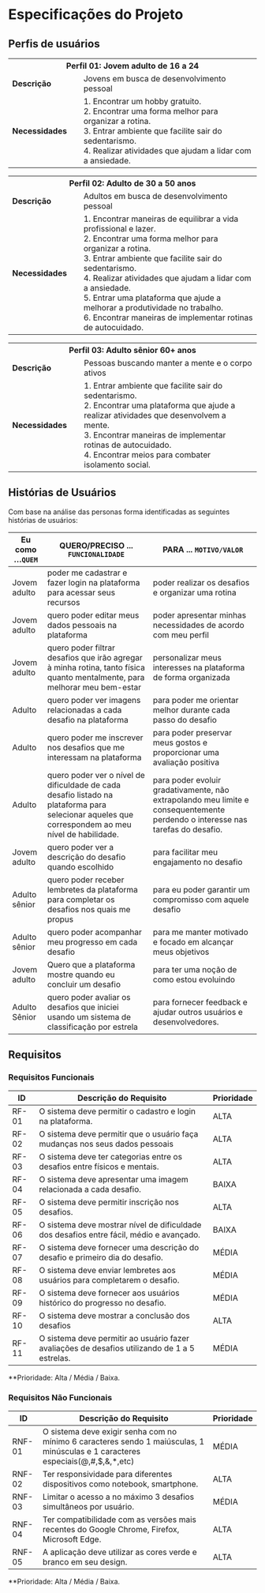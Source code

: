 # Especificações do Projeto

## Perfis de usuários


<table>
<tbody>
<tr>
<th colspan="2">Perfil 01: Jovem adulto de 16 a 24 </th>
</tr>
<tr>
<td width="150px"><b>Descrição</b></td>
<td width="600px">
Jovens em busca de desenvolvimento pessoal
</td>
</tr>
<tr>
<td><b>Necessidades</b></td>
<td>
 1. Encontrar um hobby gratuito. <br>
 2. Encontrar uma forma melhor para organizar a rotina. <br>
 3. Entrar ambiente que facilite sair do sedentarismo. <br>
 4. Realizar atividades que ajudam a lidar com a ansiedade. <br>
</td>
</tr>
</tbody>
</table>

<table>
<tbody>
<tr>
<th colspan="2">Perfil 02: Adulto de 30 a 50 anos </th>
</tr>
<tr>
<td width="150px"><b>Descrição</b></td>
<td width="600px">
Adultos em busca de desenvolvimento pessoal
</td>
</tr>
<tr>
<td><b>Necessidades</b></td>
<td>
1. Encontrar maneiras de equilibrar a vida profissional e lazer.  <br>
2. Encontrar uma forma melhor para organizar a rotina. <br>
3. Entrar ambiente que facilite sair do sedentarismo. <br>
4. Realizar atividades que ajudam a lidar com a ansiedade. <br>
5. Entrar uma plataforma que ajude a melhorar a produtividade no trabalho. <br>
6. Encontrar maneiras de implementar rotinas de autocuidado. <br>

</td>
</tr>
</tbody>
</table>

<table>
<tbody>
<tr>
<th colspan="2">Perfil 03: Adulto sênior 60+ anos</th>
</tr>
<tr>
<td width="150px"><b>Descrição</b></td>
<td width="600px">
Pessoas buscando manter a mente e o corpo ativos
</td>
</tr>
<tr>
<td><b>Necessidades</b></td>
<td>
1. Entrar ambiente que facilite sair do sedentarismo.  <br>
2. Encontrar uma plataforma que ajude a realizar atividades que desenvolvem a mente.  <br>
3. Encontrar maneiras de implementar rotinas de autocuidado. <br>
4. Encontrar meios para combater isolamento social. <br>
</td>
</tr>
</tbody>
</table>

      
## Histórias de Usuários

Com base na análise das personas forma identificadas as seguintes histórias de usuários:


|Eu como …`QUEM`    | QUERO/PRECISO ... `FUNCIONALIDADE`                                             |PARA ... `MOTIVO/VALOR`                 |
|--------------------|--------------------------------------------------------------------------------|----------------------------------------|
|Jovem adulto      |poder me cadastrar e fazer login na plataforma para acessar seus recursos | poder realizar os desafios e organizar uma rotina |
|Jovem adulto     | quero poder editar meus dados pessoais na plataforma  | poder apresentar minhas necessidades de acordo com meu perfil  |
|Jovem adulto|quero poder filtrar desafios que irão agregar à minha rotina, tanto física quanto mentalmente, para melhorar meu bem-estar| personalizar meus interesses na plataforma de forma organizada  |
|Adulto| quero poder ver imagens relacionadas a cada desafio na plataforma   |para poder me orientar melhor durante cada passo do desafio |
|Adulto | quero poder me inscrever nos desafios que me interessam na plataforma  |para poder preservar meus gostos e proporcionar uma avaliação positiva |
|Adulto|quero poder ver o nível de dificuldade de cada desafio listado na plataforma para selecionar aqueles que correspondem ao meu nível de habilidade. | para poder evoluir gradativamente, não extrapolando meu limite e consequentemente perdendo o interesse nas tarefas do desafio.  |
|Jovem adulto | quero poder ver a descrição do desafio quando escolhido |  para facilitar meu engajamento no desafio                |
|Adulto sênior | quero poder receber lembretes da plataforma para completar os desafios nos quais me propus  | para eu poder garantir um compromisso com aquele desafio|
|Adulto sênior |quero poder acompanhar meu progresso em cada desafio  | para me manter motivado e focado em alcançar meus objetivos |
|Jovem adulto | Quero que a plataforma mostre quando eu concluir um desafio  | para ter uma noção de como estou evoluindo  |
|Adulto Sênior | quero poder avaliar os desafios que iniciei usando um sistema de classificação por estrela | para fornecer feedback e ajudar outros usuários e desenvolvedores.  |


## Requisitos

### Requisitos Funcionais

|ID    | Descrição do Requisito  | Prioridade |
|------|-----------------------------------------|----|
|RF-01| O sistema deve permitir o cadastro e login na plataforma. | ALTA | 
|RF-02| O sistema deve permitir que o usuário faça mudanças nos seus dados pessoais  | ALTA | 
|RF-03| O sistema deve ter categorias entre os desafios entre físicos e mentais.   | ALTA |
|RF-04| O sistema deve apresentar uma imagem relacionada a cada desafio.    | BAIXA |
|RF-05| O sistema deve permitir inscrição nos desafios.  | ALTA |
|RF-06| O sistema deve mostrar nível de dificuldade dos desafios entre fácil, médio e avançado.    | BAIXA |
|RF-07| O sistema deve fornecer uma descrição do desafio e primeiro dia do desafio.    | MÉDIA |
|RF-08| O sistema deve enviar lembretes aos usuários para completarem o desafio.    | MÉDIA |
|RF-09| O sistema deve fornecer aos usuários histórico do progresso no desafio.   | MÉDIA |
|RF-10| O sistema deve mostrar a conclusão dos desafios  | ALTA |
|RF-11| O sistema deve permitir ao usuário fazer avaliações de desafios utilizando de 1 a 5 estrelas.  | MÉDIA |

**Prioridade: Alta / Média / Baixa.  

### Requisitos Não Funcionais

|ID     | Descrição do Requisito  |Prioridade |
|-------|-------------------------|----|
|RNF-01| O sistema deve exigir senha com no mínimo 6 caracteres sendo 1 maiúsculas, 1 minúsculas e 1 caracteres especiais(@,#,$,&,*,etc) | MÉDIA | 
|RNF-02| Ter responsividade para diferentes dispositivos como notebook, smartphone.  | ALTA | 
|RNF-03| Limitar o acesso a no máximo 3 desafios simultâneos por usuário.  | MÉDIA | 
|RNF-04| Ter compatibilidade com as versões mais recentes do Google Chrome, Firefox, Microsoft Edge.  | ALTA | 
|RNF-05| A aplicação deve utilizar as cores verde e branco em seu design.  | ALTA | 

**Prioridade: Alta / Média / Baixa.

